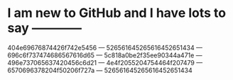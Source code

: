 # I am new to GitHub and I have lots to say ————

404e69676874426f742e5456 —
526561645265616452651434 —
696c6f737474686567616d65 —
5c818a0be2f35ee90344a471e —
496e737065637420456c6d21 —
4e4f2055204754464f207479 —
6570696378204f50206f727a —
526561645265616452651434

<!--- ![stats](https://github-readme-stats.vercel.app/api?username=moonflower2022) -->
